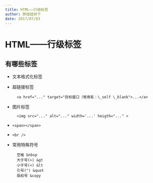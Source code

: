 ```yaml
---
title: HTML——行级标签
author: 胖娃娃树下
date: 2017/07/03
---
```


# HTML——行级标签

## 有哪些标签
- 文本格式化标签
- 超链接标签

        <a href="..." target="目标窗口（常用有：\_self \_blank">...</a>

- 图片标签

        <img src="..." alt="..." width='...' heigth="..." >

- `<span></span>`
- `<br />`
- 常用特殊符号

        空格 &nbsp
        大于号(>) &gt
        小于号(<) &lt
        引号(") &quot
        版权号 &copy
